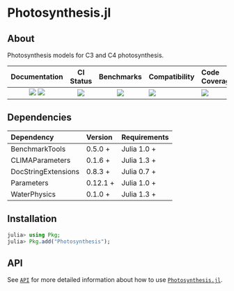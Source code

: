 # Photosynthesis.jl

<!-- Links and shortcuts -->
[ps-url]: https://github.com/Yujie-W/Photosynthesis.jl
[ps-api]: https://yujie-w.github.io/Photosynthesis.jl/stable/API/

[dev-img]: https://img.shields.io/badge/docs-dev-blue.svg
[dev-url]: https://Yujie-W.github.io/Photosynthesis.jl/dev/

[rel-img]: https://img.shields.io/badge/docs-stable-blue.svg
[rel-url]: https://Yujie-W.github.io/Photosynthesis.jl/stable/

[st-img]: https://github.com/Yujie-W/Photosynthesis.jl/workflows/JuliaStable/badge.svg?branch=master
[st-url]: https://github.com/Yujie-W/Photosynthesis.jl/actions?query=branch%3A"master"++workflow%3A"JuliaStable"

[bm-img]: https://github.com/Yujie-W/Photosynthesis.jl/workflows/Benchmarks/badge.svg?branch=master
[bm-url]: https://github.com/Yujie-W/Photosynthesis.jl/actions?query=branch%3A"master"++workflow%3A"Benchmarks"

[min-img]: https://github.com/Yujie-W/Photosynthesis.jl/workflows/Julia-1.3/badge.svg?branch=master
[min-url]: https://github.com/Yujie-W/Photosynthesis.jl/actions?query=branch%3A"master"++workflow%3A"Julia-1.3"

[cov-img]: https://codecov.io/gh/Yujie-W/Photosynthesis.jl/branch/master/graph/badge.svg
[cov-url]: https://codecov.io/gh/Yujie-W/Photosynthesis.jl

## About

Photosynthesis models for C3 and C4 photosynthesis.

| Documentation                                   | CI Status             | Benchmarks            | Compatibility           | Code Coverage           |
|:-----------------------------------------------:|:---------------------:|:---------------------:|:------------------------|:------------------------|
| [![][dev-img]][dev-url] [![][rel-img]][rel-url] | [![][st-img]][st-url] | [![][bm-img]][bm-url] | [![][min-img]][min-url] | [![][cov-img]][cov-url] |




## Dependencies

| Dependency          | Version  | Requirements |
|:--------------------|:---------|:-------------|
| BenchmarkTools      | 0.5.0 +  | Julia 1.0 +  |
| CLIMAParameters     | 0.1.6 +  | Julia 1.3 +  |
| DocStringExtensions | 0.8.3 +  | Julia 0.7 +  |
| Parameters          | 0.12.1 + | Julia 1.0 +  |
| WaterPhysics        | 0.1.0 +  | Julia 1.3 +  |




## Installation
```julia
julia> using Pkg;
julia> Pkg.add("Photosynthesis");
```




## API
See [`API`][ps-api] for more detailed information about how to use [`Photosynthesis.jl`][ps-url].
